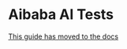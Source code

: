 # Aibaba AI Tests

[This guide has moved to the docs](https://docs.aibaba.world/docs/contributing/testing)
